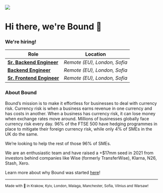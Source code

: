 [![](https://i.imgur.com/AX6lLTx.png)](https://bound.co)

# Hi there, we're Bound 👋

### We're hiring!
| **Role**                                                                                                                                                       	| Location                     	|
|----------------------------------------------------------------------------------------------------------------------------------------------------------------	|------------------------------	|
| **[Sr. Backend Engineer](https://jobs.lever.co/bound/e25ad3c3-cb7e-4775-917a-c1b25f43f03f?lever-origin=applied&lever-source%5B%5D=GitHub%20Public%20Readme)**  	| *Remote (EU), London, Sofia* 	|
| **[Backend Engineer](https://jobs.lever.co/bound/67dbf371-e93b-41d0-b379-23b1773e173b?lever-origin=applied&lever-source%5B%5D=Github%20ReadMe)**  	| *Remote (EU), London, Sofia* 	|
| **[Sr. Frontend Engineer](https://jobs.lever.co/bound/bc854aa1-f95f-4cfe-a26d-9c47c69e8ccb?lever-origin=applied&lever-source%5B%5D=Github%20Public%20Readme)** 	| *Remote (EU), London, Sofia* 	|

### About Bound
Bound’s mission is to make it effortless for businesses to deal with currency risk. Currency risk is when a business earns revenue in one currency and has costs in another. When a business has currency risk, it can lose money when exchange rates move around. Millions of businesses globally face currency risk every day. 96% of the FTSE 500 have hedging programmes in place to mitigate their foreign currency risk, while only 4% of SMEs in the UK do the same.

We’re looking to help the rest of those 96% of SMEs.

We are an enthusiastic team and have raised a +$17mm seed in 2021 from investors behind companies like Wise (formerly TransferWise), Klarna, N26, Stash, Xero.

Learn more about why Bound was started  [here](https://medium.com/@dan_from_bound/death-taxes-and-losing-on-fx-2aea734c3b9d)!

---
<sup>Made with 💙 in Krakow, Kyiv, London, Malaga, Manchester, Sofia, Vilnius and Warsaw!</sup>
